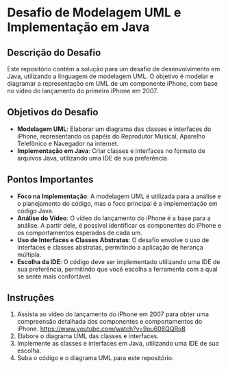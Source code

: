 # Desafio de Modelagem UML e Implementação em Java

## Descrição do Desafio

Este repositório contém a solução para um desafio de desenvolvimento em Java, utilizando a linguagem de modelagem UML. O objetivo é modelar e diagramar a representação em UML de um componente iPhone, com base no vídeo do lançamento do primeiro iPhone em 2007.

## Objetivos do Desafio

- **Modelagem UML**: Elaborar um diagrama das classes e interfaces do iPhone, representando os papéis do Reprodutor Musical, Aparelho Telefônico e Navegador na internet.
- **Implementação em Java**: Criar classes e interfaces no formato de arquivos Java, utilizando uma IDE de sua preferência.

## Pontos Importantes

- **Foco na Implementação**: A modelagem UML é utilizada para a análise e o planejamento do código, mas o foco principal é a implementação em código Java.
- **Análise do Vídeo**: O vídeo do lançamento do iPhone é a base para a análise. A partir dele, é possível identificar os componentes do iPhone e os comportamentos esperados de cada um.
- **Uso de Interfaces e Classes Abstratas**: O desafio envolve o uso de interfaces e classes abstratas, permitindo a aplicação de herança múltipla.
- **Escolha da IDE**: O código deve ser implementado utilizando uma IDE de sua preferência, permitindo que você escolha a ferramenta com a qual se sente mais confortável.

## Instruções

1. Assista ao vídeo do lançamento do iPhone em 2007 para obter uma compreensão detalhada dos componentes e comportamentos do iPhone.
   https://www.youtube.com/watch?v=9ou608QQRq8
2. Elabore o diagrama UML das classes e interfaces.
3. Implemente as classes e interfaces em Java, utilizando uma IDE de sua escolha.
4. Suba o código e o diagrama UML para este repositório.
